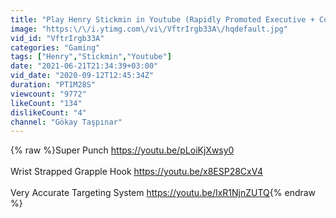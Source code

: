 ```yaml
---
title: "Play Henry Stickmin in Youtube (Rapidly Promoted Executive + Convict Allies)"
image: "https:\/\/i.ytimg.com\/vi\/VftrIrgb33A\/hqdefault.jpg"
vid_id: "VftrIrgb33A"
categories: "Gaming"
tags: ["Henry","Stickmin","Youtube"]
date: "2021-06-21T21:34:39+03:00"
vid_date: "2020-09-12T12:45:34Z"
duration: "PT1M28S"
viewcount: "9772"
likeCount: "134"
dislikeCount: "4"
channel: "Gökay Taşpınar"
---
```

{% raw %}Super Punch <a rel="nofollow" target="blank" href="https://youtu.be/pLoiKjXwsy0">https://youtu.be/pLoiKjXwsy0</a><br /><br />Wrist Strapped Grapple Hook <a rel="nofollow" target="blank" href="https://youtu.be/x8ESP28CxV4">https://youtu.be/x8ESP28CxV4</a><br /><br />Very Accurate Targeting System <a rel="nofollow" target="blank" href="https://youtu.be/IxR1NjnZUTQ">https://youtu.be/IxR1NjnZUTQ</a>{% endraw %}
